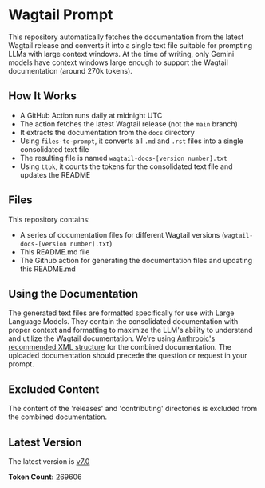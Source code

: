 # Wagtail Prompt

This repository automatically fetches the documentation from the latest Wagtail release and converts it into a single text file suitable for prompting LLMs with large context windows. At the time of writing, only Gemini models have context windows large enough to support the Wagtail documentation (around 270k tokens).

## How It Works

- A GitHub Action runs daily at midnight UTC
- The action fetches the latest Wagtail release (not the `main` branch)
- It extracts the documentation from the `docs` directory
- Using `files-to-prompt`, it converts all `.md` and `.rst` files into a single consolidated text file
- The resulting file is named `wagtail-docs-[version number].txt`
- Using `ttok`, it counts the tokens for the consolidated text file and updates the README

## Files

This repository contains:

- A series of documentation files for different Wagtail versions (`wagtail-docs-[version number].txt`)
- This README.md file
- The Github action for generating the documentation files and updating this README.md

## Using the Documentation

The generated text files are formatted specifically for use with Large Language Models. They contain the consolidated documentation with proper context and formatting to maximize the LLM's ability to understand and utilize the Wagtail documentation. We're using [Anthropic's recommended XML structure](https://docs.anthropic.com/en/docs/build-with-claude/prompt-engineering/long-context-tips) for the combined documentation. The uploaded documentation should precede the question or request in your prompt.

## Excluded Content

The content of the 'releases' and 'contributing' directories is excluded from the combined documentation.

## Latest Version

The latest version is [v7.0](./wagtail-docs-v7.0.txt)

**Token Count:** 269606